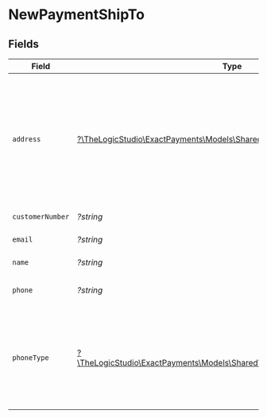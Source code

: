 # NewPaymentShipTo


## Fields

| Field                                                                                                                        | Type                                                                                                                         | Required                                                                                                                     | Description                                                                                                                  | Example                                                                                                                      |
| ---------------------------------------------------------------------------------------------------------------------------- | ---------------------------------------------------------------------------------------------------------------------------- | ---------------------------------------------------------------------------------------------------------------------------- | ---------------------------------------------------------------------------------------------------------------------------- | ---------------------------------------------------------------------------------------------------------------------------- |
| `address`                                                                                                                    | [?\TheLogicStudio\ExactPayments\Models\Shared\NewPaymentSchemasAddress](../../models/shared/NewPaymentSchemasAddress.md)     | :heavy_minus_sign:                                                                                                           | The customer's billing address. Will be used for AVS checks so postal/zip code is the minimum data required.                 |                                                                                                                              |
| `customerNumber`                                                                                                             | *?string*                                                                                                                    | :heavy_minus_sign:                                                                                                           | Customer number.                                                                                                             | cust123                                                                                                                      |
| `email`                                                                                                                      | *?string*                                                                                                                    | :heavy_minus_sign:                                                                                                           | Customer email.                                                                                                              | john@example.com                                                                                                             |
| `name`                                                                                                                       | *?string*                                                                                                                    | :heavy_minus_sign:                                                                                                           | Customer name.                                                                                                               | John Doe                                                                                                                     |
| `phone`                                                                                                                      | *?string*                                                                                                                    | :heavy_minus_sign:                                                                                                           | Customer phone number.                                                                                                       | 8886178190                                                                                                                   |
| `phoneType`                                                                                                                  | [?\TheLogicStudio\ExactPayments\Models\Shared\NewPaymentSchemasPhoneType](../../models/shared/NewPaymentSchemasPhoneType.md) | :heavy_minus_sign:                                                                                                           | `H` = Home, `W` = Work, `D` = Day, `N` = Night. Phone type is required when a phone number is supplied.                      |                                                                                                                              |
